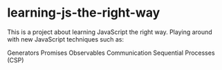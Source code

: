 # learning-js-the-right-way

This is a project about learning JavaScript the right way.
Playing around with new JavaScript techniques such as:

Generators
Promises
Observables
Communication Sequential Processes (CSP)
